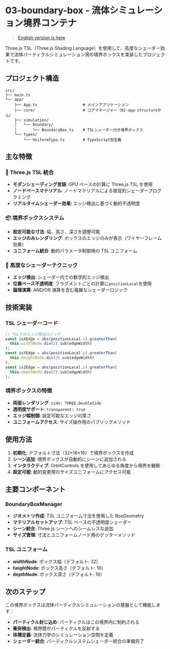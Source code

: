 # 03-boundary-box - 流体シミュレーション境界コンテナ

> [English version is here](README.md)

Three.js TSL（Three.js Shading Language）を使用して、高度なシェーダー効果で流体パーティクルシミュレーション用の境界ボックスを実装したプロジェクトです。

## プロジェクト構造

```
src/
├── main.ts
└── app/
    ├── App.ts                    # メインアプリケーション
    ├── core/                     # コアマネージャー（02-app-structureから）
    ├── simulation/
    │   └── boundary/
    │       └── BoundaryBox.ts    # TSLシェーダー付き境界ボックス
    └── types/
        └── UniformType.ts        # TypeScript型定義
```

## 主な特徴

### 🎯 Three.js TSL 統合

- **モダンシェーディング言語**: GPU ベースの計算に Three.js TSL を使用
- **ノードベースマテリアル**: ノードマテリアルによる視覚的シェーダープログラミング
- **リアルタイムシェーダー効果**: エッジ検出に基づく動的不透明度

### 📦 境界ボックスシステム

- **設定可能な寸法**: 幅、高さ、深さを調整可能
- **エッジのみレンダリング**: ボックスのエッジのみが表示（ワイヤーフレーム効果）
- **ユニフォーム統合**: 動的パラメータ制御用の TSL ユニフォーム

### 🎨 高度なシェーダーテクニック

- **エッジ検出**: シェーダー内での数学的エッジ検出
- **位置ベース不透明度**: フラグメントごとの計算に`positionLocal`を使用
- **論理演算**: AND/OR 演算を含む複雑なシェーダーロジック

## 技術実装

### TSL シェーダーコード

```typescript
// TSLでのエッジ検出ロジック
const isXEdge = abs(positionLocal.x).greaterThan(
  this.widthNode.div(2).sub(edgeWidth)
);
const isYEdge = abs(positionLocal.y).greaterThan(
  this.heightNode.div(2).sub(edgeWidth)
);
const isZEdge = abs(positionLocal.z).greaterThan(
  this.depthNode.div(2).sub(edgeWidth)
);
```

### 境界ボックスの特徴

- **両面レンダリング**: `side: THREE.DoubleSide`
- **透明度サポート**: `transparent: true`
- **エッジ幅制御**: 設定可能なエッジの厚さ
- **ユニフォームアクセス**: サイズ操作用のパブリックメソッド

## 使用方法

1. **初期化**: デフォルト寸法（32×16×16）で境界ボックスを作成
2. **シーン追加**: 境界ボックスが自動的にシーンに追加される
3. **インタラクティブ**: OrbitControls を使用してあらゆる角度から境界を観察
4. **設定可能**: 動的変更用のサイズユニフォームにアクセス可能

## 主要コンポーネント

### BoundaryBoxManager

- **ジオメトリ作成**: TSL ユニフォーム寸法を使用した BoxGeometry
- **マテリアルセットアップ**: TSL ベースの不透明度シェーダー
- **シーン統合**: Three.js シーンへのシームレスな追加
- **サイズ管理**: 寸法とユニフォームノード用のゲッターメソッド

### TSL ユニフォーム

- **widthNode**: ボックス幅（デフォルト: 32）
- **heightNode**: ボックス高さ（デフォルト: 16）
- **depthNode**: ボックス深さ（デフォルト: 16）

## 次のステップ

この境界ボックスは流体パーティクルシミュレーションの基盤として機能します：

- **パーティクル封じ込め**: パーティクルはこの境界内に制約される
- **衝突検出**: 境界壁がパーティクルを反射する
- **体積定義**: 流体力学のシミュレーション空間を定義
- **シェーダー統合**: パーティクルシステムシェーダー統合の準備完了
